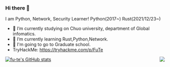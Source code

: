 ### Hi there 👋
I am Python, Network, Security Learner!
Python(2017~)
Rust(2021/12/23~)

- 🔭 I’m currently studying on Chuo university, department of Global infomatics.
- 🌱 I’m currently learning Rust,Python,Network.
- 📖 I'm going to go to Graduate school.
- TryHackMe: https://tryhackme.com/p/FuTe
<!--
**Fu-Te/Fu-Te** is a ✨ _special_ ✨ repository because its `README.md` (this file) appears on your GitHub profile.

Here are some ideas to get you started:


- 👯 I’m looking to collaborate on ...
- 🤔 I’m looking for help with ...
- 💬 Ask me about ...
- 📫 How to reach me: ...
- 😄 Pronouns: ...
- ⚡ Fun fact: ...
-->
[![fu-te's GitHub stats](https://github-readme-stats.vercel.app/api?username=Fu-Te&theme=vue-dark&show_icons=true)](https://github.com/Fu-Te/github-readme-stats)
<a href="https://github.com/anuraghazra/github-readme-stats">
  <img align="right" src="https://github-readme-stats.vercel.app/api/top-langs/?username=Fu-Te" />
</a>
